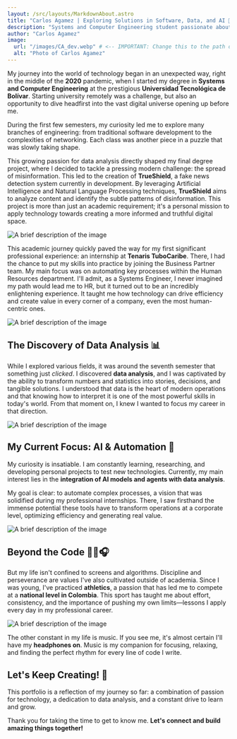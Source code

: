 ```yaml
---
layout: /src/layouts/MarkdownAbout.astro
title: "Carlos Agamez | Exploring Solutions in Software, Data, and AI 🚀"
description: "Systems and Computer Engineering student passionate about creating efficient solutions through software development, data analysis, and AI. This is my journey of learning and building impactful technology. 🚀"
author: "Carlos Agamez"
image:
  url: "/images/CA_dev.webp" # <-- IMPORTANT: Change this to the path of your photo!
  alt: "Photo of Carlos Agamez"
---
```


My journey into the world of technology began in an unexpected way, right in the middle of the **2020** pandemic, when I started my degree in **Systems and Computer Engineering** at the prestigious **Universidad Tecnológica de Bolívar**. Starting university remotely was a challenge, but also an opportunity to dive headfirst into the vast digital universe opening up before me.

During the first few semesters, my curiosity led me to explore many branches of engineering: from traditional software development to the complexities of networking. Each class was another piece in a puzzle that was slowly taking shape.

This growing passion for data analysis directly shaped my final degree project, where I decided to tackle a pressing modern challenge: the spread of misinformation. This led to the creation of **TrueShield**, a fake news detection system currently in development. By leveraging Artificial Intelligence and Natural Language Processing techniques, **TrueShield** aims to analyze content and identify the subtle patterns of disinformation. This project is more than just an academic requirement; it's a personal mission to apply technology towards creating a more informed and truthful digital space.

![A brief description of the image](/images/about-me/proyecto_grado.webp)

This academic journey quickly paved the way for my first significant professional experience: an internship at **Tenaris TuboCaribe**. There, I had the chance to put my skills into practice by joining the Business Partner team. My main focus was on automating key processes within the Human Resources department. I'll admit, as a Systems Engineer, I never imagined my path would lead me to HR, but it turned out to be an incredibly enlightening experience. It taught me how technology can drive efficiency and create value in every corner of a company, even the most human-centric ones.

![A brief description of the image](/images/about-me/practicas.webp)

## The Discovery of Data Analysis 📊

While I explored various fields, it was around the seventh semester that something just *clicked*. I discovered **data analysis**, and I was captivated by the ability to transform numbers and statistics into stories, decisions, and tangible solutions. I understood that data is the heart of modern operations and that knowing how to interpret it is one of the most powerful skills in today's world. From that moment on, I knew I wanted to focus my career in that direction.

![A brief description of the image](/images/about-me/data_analis.webp)

## My Current Focus: AI & Automation 🤖

My curiosity is insatiable. I am constantly learning, researching, and developing personal projects to test new technologies. Currently, my main interest lies in the **integration of AI models and agents with data analysis**.

My goal is clear: to automate complex processes, a vision that was solidified during my professional internships. There, I saw firsthand the immense potential these tools have to transform operations at a corporate level, optimizing efficiency and generating real value.

![A brief description of the image](/images/about-me/ai_examples.webp)

## Beyond the Code 🏃‍♂️🎧

But my life isn't confined to screens and algorithms. Discipline and perseverance are values I've also cultivated outside of academia. Since I was young, I've practiced **athletics**, a passion that has led me to compete at a **national level in Colombia**. This sport has taught me about effort, consistency, and the importance of pushing my own limits—lessons I apply every day in my professional career.

![A brief description of the image](/images/about-me/atletismo.webp)

The other constant in my life is music. If you see me, it's almost certain I'll have my **headphones on**. Music is my companion for focusing, relaxing, and finding the perfect rhythm for every line of code I write.

## Let's Keep Creating! 🚀

This portfolio is a reflection of my journey so far: a combination of passion for technology, a dedication to data analysis, and a constant drive to learn and grow.

Thank you for taking the time to get to know me. **Let's connect and build amazing things together!**
